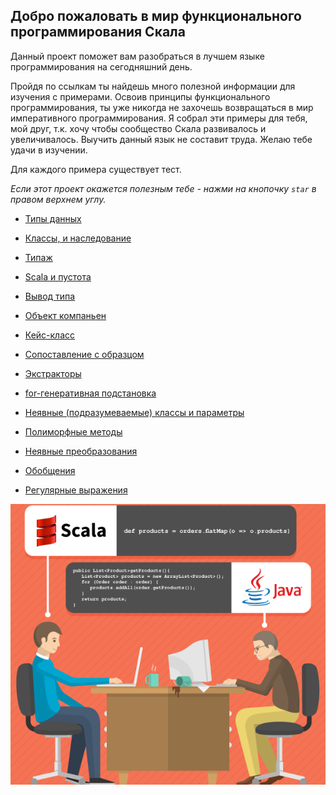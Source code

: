 ## Добро пожаловать в мир функционального программирования Скала

Данный проект поможет вам разобраться в лучшем языке программирования на сегодняшний день.

Пройдя по ссылкам ты найдешь много полезной информации для изучения с примерами. Освоив принципы функционального 
программирования, ты уже никогда не захочешь возвращаться в мир императивного программирования. Я собрал эти примеры для 
тебя, мой друг, т.к. хочу чтобы сообщество Скала развивалось и увеличивалось. Выучить данный язык не составит труда. 
Желаю тебе удачи в изучении. 
 
Для каждого примера существует тест.

_Если этот проект окажется полезным тебе - нажми на кнопочку `star` в правом верхнем углу._

* [Типы данных](https://github.com/steklopod/Functions/blob/master/src/main/resources/readmes/Scala_data_types.md)

* [Классы, и наследование](https://github.com/steklopod/Functions/blob/master/src/main/resources/readmes/classes.md)

* [Типаж](https://github.com/steklopod/Functions/blob/master/src/main/resources/readmes/traits.md)

* [Scala и пустота](https://github.com/steklopod/Functions/blob/master/src/main/resources/readmes/unit_nothing_null.md)

* [Вывод типа](https://github.com/steklopod/Functions/blob/master/src/main/resources/readmes/type_inference.md)

* [Объект компаньен](https://github.com/steklopod/Functions/blob/master/src/main/resources/readmes/companion.md)

* [Кейс-класс](https://github.com/steklopod/Functions/blob/master/src/main/resources/readmes/case_class.md)

* [Сопоставление с образцом](https://github.com/steklopod/Functions/blob/master/src/main/resources/readmes/pattern_matching.md) 

* [Экстракторы](https://github.com/steklopod/Functions/blob/master/src/main/resources/readmes/extractors.md)

* [for-генеративная подстановка](https://github.com/steklopod/Functions/blob/master/src/main/resources/readmes/for_comprehensions.md)

* [Неявные (подразумеваемые) классы и параметры](https://github.com/steklopod/Functions/blob/master/src/main/resources/readmes/implicit.md)

* [Полиморфные методы](https://github.com/steklopod/Functions/blob/master/src/main/resources/readmes/where_does_scala_look_for_implicits.md)

* [Неявные преобразования](https://github.com/steklopod/Functions/blob/master/src/main/resources/readmes/implicit_conversions.md)

* [Обобщения](https://github.com/steklopod/Functions/blob/master/src/main/resources/readmes/genericity.md)

* [Регулярные выражения](https://github.com/steklopod/Functions/blob/master/src/main/resources/readmes/regex.md)


![alt text](https://github.com/steklopod/Functions/blob/master/src/main/resources/images/scala_vs_java.png?raw=true "scala_vs_java")






